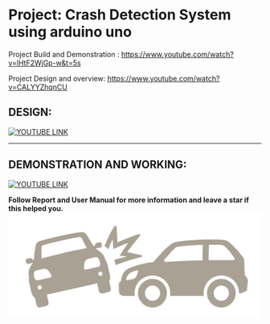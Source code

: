 

# Project: Crash Detection System using arduino uno 

Project Build and Demonstration : https://www.youtube.com/watch?v=lHtF2WjGp-w&t=5s

Project Design and overview: https://www.youtube.com/watch?v=CALYYZhqnCU 


## DESIGN:
[![YOUTUBE LINK](http://img.youtube.com/vi/CALYYZhqnCU/0.jpg)](http://www.youtube.com/watch?v=CALYYZhqnCU)

------------------------------------------------------------------------------------------

## DEMONSTRATION AND WORKING:
[![YOUTUBE LINK](http://img.youtube.com/vi/lHtF2WjGp-w/0.jpg)](http://www.youtube.com/watch?v=lHtF2WjGp-w)


**Follow Report and User Manual for more information and leave a star if this helped you.**
![](https://raw.githubusercontent.com/MukundKal/Crash-Detection-System/master/img/accident-detection-system-with-gps-gsm.png)
